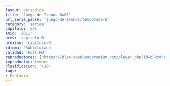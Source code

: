 ```yaml
---
layout: episodios
title: "Juego de Tronos 6x07"
url_serie_padre: 'juego-de-tronos/temporada-6'
category: 'series'
capitulo: 'yes'
anio: '2011'
prev: 'capitulo-6'
proximo: 'capitulo-8'
idioma: 'Subtitulado'
calidad: 'Full HD'
reproductores: ["https://hls4.openloadpremium.com/player.php?id=bFVzdnFtbTRVZFI2TjFYc0dKMkJ6bUJDelRzV3BMRVhUU3ZIeFlWYWttNUIybmN5R29CQzBVWExLMkIwRG1FaTNobk93MVFUS1d4N1RUQ1p4UTRqZ3c9PQ&sub=https://sub.cuevana2.io/vtt-sub/sub7/Game.Of.Thrones.S06E07.vtt"]
reproductor: fembed
clasificacion: '+10'
tags:
- Fantasia
---
```












